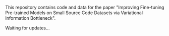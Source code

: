 This repository contains code and data for the paper "Improving Fine-tuning Pre-trained Models on Small Source Code Datasets via Variational Information Bottleneck".

Waiting for updates...
